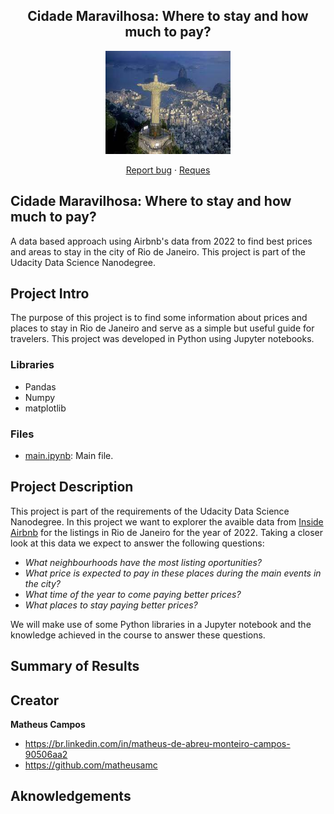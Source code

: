 
<h2 align="center">Cidade Maravilhosa: Where to stay and how much to pay?</h2>

<p align="center">
  <img src="https://github.com/matheusamc/udacity_datascience_nanodegree_blogpost/blob/main/baixados.jpg" alt="Rio de Janeiro" width="200" height="165">
</p>

<p align="center">
  <a href="https://github.com/twbs/bootstrap/issues/new?assignees=-&labels=bug&template=bug_report.yml">Report bug</a>
  ·
  <a href="https://github.com/twbs/bootstrap/issues/new?assignees=&labels=feature&template=feature_request.yml">Reques</a>
</p>


<h2>Cidade Maravilhosa: Where to stay and how much to pay?</h2>
<text>A data based approach using Airbnb's data from 2022 to find best prices and areas to stay in the city of Rio de Janeiro. This project is part of the Udacity Data Science Nanodegree.</text>

## Project Intro

The purpose of this project is to find some information about prices and places to stay in Rio de Janeiro and serve as a simple but useful guide for travelers. This project was developed in Python using Jupyter notebooks.

### Libraries
* Pandas
* Numpy
* matplotlib
  
### Files
* <a href = "">main.ipynb</a><span>: Main file.</span>

## Project Description
This project is part of the requirements of the Udacity Data Science Nanodegree. In this project we want to explorer the avaible data from <a href="http://insideairbnb.com/rio-de-janeiro/">Inside Airbnb</a> for the listings in Rio de Janeiro for the year of 2022. Taking a closer look at this data we expect to answer the following questions:

* <i>What neighbourhoods have the most listing oportunities?</i>
* <i>What price is expected to pay in these places during the main events in the city?</i>
* <i>What time of the year to come paying better prices?</i>
* <i>What places to stay paying better prices?</i>

We will make use of some Python libraries in a Jupyter notebook and the knowledge achieved in the course to answer these questions.

## Summary of Results

## Creator

**Matheus Campos**

- <https://br.linkedin.com/in/matheus-de-abreu-monteiro-campos-90506aa2>
- <https://github.com/matheusamc>

## Aknowledgements
